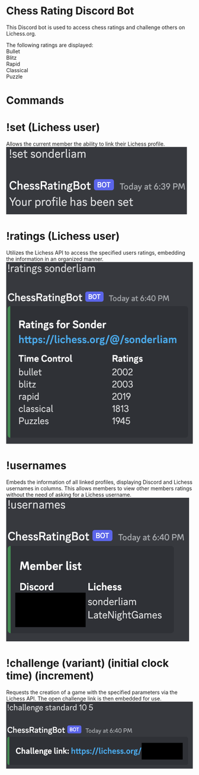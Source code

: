 # Chess Rating Discord Bot
This Discord bot is used to access chess ratings and challenge others on Lichess.org. 

The following ratings are displayed:<br>
Bullet<br>
Blitz<br>
Rapid<br>
Classical<br>
Puzzle<br>

# Commands 
# !set (Lichess user)
Allows the current member the ability to link their Lichess profile.<br>
![Shows an example use of the command](Set.png)

# !ratings (Lichess user)
Utilizes the Lichess API to access the specified users ratings, embedding the information in an organized manner.<br>
![Shows an example use of the command](Ratings.png)

# !usernames
Embeds the information of all linked profiles, displaying Discord and Lichess usernames in columns. This allows members to view other members ratings without the need of asking for a Lichess username.<br>
![Shows an example use of the command](Usernames.png)

# !challenge (variant) (initial clock time) (increment)
Requests the creation of a game with the specified parameters via the Lichess API. The open challenge link is then embedded for use.<br>
![Shows an example use of the command](Challenge.png)

